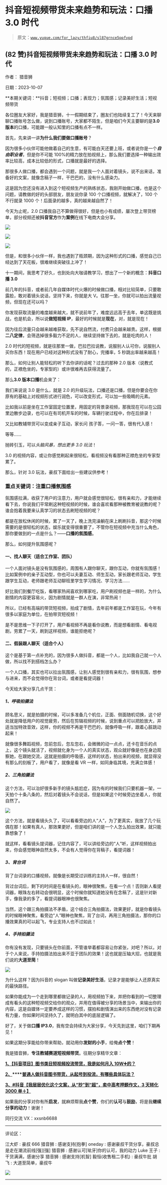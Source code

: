 # 抖音短视频带货未来趋势和玩法：口播 3.0 时代

> 原文：[`www.yuque.com/for_lazy/thfiu8/sl87grnce5ppfvpd`](https://www.yuque.com/for_lazy/thfiu8/sl87grnce5ppfvpd)

## (82 赞)抖音短视频带货未来趋势和玩法：口播 3.0 时代

作者： 猎音狮

日期：2023-10-07

**本期关键词：**抖音；短视频；口播；表现力；氛围感；记录美好生活；短视频带货

各位圈友大家好，我是猎音狮，十一假期结束了，圈友们也陆续复工了！今天来聊聊口播账号怎么做，说到口播账号，大家都不陌生，但是咱们今天主要聊的是**3.0 版本**的口播，可能跟一般认知里的口播有点不一样。

首先，先来讲一讲**为什么我们要做口播账号**？

因为很多小伙伴可能他做着自己的生意，有可能白天还要上班，或者说你是一个***自由职业者***，但是你不可能 100%的精力放在拍视频上，那么我们要选择一种输出效率比较高，成本比较低的形式，口播就是最好的选择。

那很多人做口播，都会遇到一个问题，就是我一个人面对着镜头，说不出来话，准备好的文案，就像念稿子一样，干巴巴的，没有什么感染力。

这是因为您还没有进入到这个短视频生产的熟练状态，我刚开始做口播，也是这个问题，请教做的好的头部朋友，朋友说你录 100 个口播视频，就解决了，100 个不行就录 1000 个！后面录的越多，真的越来越自然了！

今天为止呢，2.0 口播我自己不算做得很好，但是也小有成绩，屡次登上带货榜单，部分视频还被**抖音官方**作为**案例**在线下电商大会分享。

![](img/6a8ca3c7b41d9d762382e5c269dbe744.png)

![](img/f085554ea9b7ff5c4401c84ef76c7860.png)

![](img/080404849227d12a66861666369b226a.png)

但是，和很多小伙伴一样，我也遇到了瓶颈期，因为这种形式的口播，感觉自己已经达到了天花板，很难继续突破往上冲了！

十一期间，我思考了好久，也到处向大咖请教学习，想出了一个新的概念：**抖音口播 3.0**

前几年的抖音，或者前几年自媒体时代火爆的时候做口播，相对比较简单，只要敢露脸，敢对着镜头说话，坚持下来，你就是大 V。往那一坐，你就可以拍出流量视频，但现在还可以吗？

你发现获取流量的难度越来越大，就不说前年了，难度远远高于去年，单这既是挑战，也是机会，所以说**做短视频 IP**，最好的时候就是**现在**，对，就是现在！

因为往后流量只会越来越难获取，先不说自然流，付费只会越来越贵。这样，根据**二八定律**，会筛选掉很多毅力不足的人，继续坚持做下去的，就是吃肉的人！

2.0 时代的短视频，就是往那里一做，巴拉巴拉说教，说服别人认可你，说服别人买你东西！现在用户已经对这种形式没有了耐心，完播率，5 秒跳出率越来越高！

那么，如何让别人能轻松的听下去你讲的话呢？过去的那种 2.0 版本（说教式的，正襟危坐的，专家型的）或许很难再去获得流量了。

那么**3.0 版本口播**机会来了：

我们来说说 3.0 是什么，就是 2.0 的升级玩法，口播还是口播，但是你要会在你原有的基础上对视频形式进行润色，可以改变形式，可以加一些吸睛的元素。

比如我以前是坐在工作室固定位置里，用固定的背景录视频，那我现在可以在公园里边散步边录，也可以在有司机开车的时候，车辆行驶过程中，你在后排录！

又比如教辅带货可以变成亲子互动，家长问 孩子答，一问一答，很有代入感！

等等……

抛砖引玉，可以*头脑风暴，想出更多 3.0 玩法*！

3.0 的视频内容，或让你感觉刷起来很轻松，看视频没有看那种正襟危坐的专家型累了。

那么，针对 3.0 玩法，豪叔下面给出一些建议供参考！

### **重点关键词：注重口播氛围感**

氛围感拉满，收获了用户的注意力，用户就会感觉很轻松，很有亲和力，才能继续看下去，你说我们平常刷这种短视频的时候，谁会喜欢看那种被教育被说教的呢？谁会抱着我要来认真学习的状态去刷短视频的呢？

都是在放松休闲的时候，累了一天了，晚上洗完澡躺在床上刷刷抖音，那这个时候需要的是很轻松的状态，娱乐就变得很重要了，不管你在短视频中充当什么角色，那你要做到的一点是什么？——**口播的氛围感**。

那么，如何提升氛围感呢？

#### 一、找人聊天（适合工作室、团队）

一个人面对镜头是没有氛围感的，周围有人跟你聊天，跟你互动，你就有氛围感！比如案例中的亲子互动型，你也可以夫妻互动、师生互动，家长跟老师互动，学生跟学生互动，老师跟老师互动聊班里学生学习情况、学习方法……

好比我们到餐厅吃饭，看哪家热闹喜欢到哪家吃，用户刷视频也是一样的，为什么剧情的内容更容易火，因为剧情就是一群人在演，非常热闹！

所以，已经有高端的带货短视频，拍成了剧情，去年前年都是工作室在玩，今年有很多以家庭为单位，在拍带货短视频！

是不是思维一下子打开了，用户看视频不再是看你说教，而是想看剧情、看电视剧，劳累了一天，刷到这样视频，谁能拒绝呢？

#### 二、假装跟人聊天（适合个人）

这个是基于第一点补充的，因为很多人做抖音，都是一个人，比如我自己就一个人做，所以找不到搭档怎么办？

一个人口播，其实也可以拉出氛围感，让别人感觉到很有亲和力，很有氛围，想参与进来，而不会觉得你在背台词，或者是看提词器！

今天给大家分享几点干货：

##### 1、呼吸拍摄法

顾名思义，就是拍摄的时候，可以多准备几个机位，正面、侧面随机切换，这个好处就是降低用户的视觉疲劳，然后在剪辑视频的时候，说到重点可以把脸放大，并适当加特效音效，这样，你的视频不再是干巴巴的，就像呼吸一样，跟着心脏跳动起来！

就像很多舞蹈视频，忽前忽后，忽左忽右，会微微的动一点点，还卡在音乐的点上，这个镜头就活了，视频就化身为一个人的真实状态，观众就好像是也在身边观察她，在跟她交流，这就是拍摄的呼吸感，这样的状态，拍出来的视频，就显得没有那么的刻板了，用户看了，就像是看 VR 一样，如同身临其境，充满立体感！

##### 2、三角拍摄法

这个方法，可以治好很多新手的镜头尴尬症，因为有的时候我们只要机器一架，一天拍个十条八条的，然后对着镜头不会说话，但是如果这个时候旁边坐着人，你就自然了。

![](img/b5d432a3a080d38a5b9c3a57332a73df.png)

这个方法，就是看镜头久了，可以看看旁边的人“人”，为了更真实，我放了几个玩偶在那！如果有真人，那效果更好，但是咱们讲的是一个人怎么拍出效果，就只能靠想象了！

就这样，看看镜头提词器，记住内容了，可以讲给旁边的“人”听，这样视频拍出来，你会感觉眼神自然太多，不会有人觉得你在背稿子，看提词器！

##### 3、背台词

背了台词录的口播视频，就像是长期受过训练的主持人一样，很自然！

背过台词后，剩下的时间是在看镜头的，眼神很聚焦，在看一个点！否则新人看提词器，眼珠左右转动会很明显，这个时候你就知道她没有在念稿了，这是针对新手，像我录的多了，看提词器眼神也很聚焦。

当然，这个跟三角拍摄法不矛盾，这个结合三角拍摄法，效果更好，就是你看镜头的时候眼神聚焦，看旁边“人”眼神也聚焦，背了台词，再用三角拍摄法，那你的口播效果真的可以起飞，专业支持人也不过如此！

##### 4、手持拍摄法

你有没有发现，只要镜头在你前面，不管谁举着都容易让你紧张，对吧？所以，对于个人来说，手持拍摄法拍出来不亚于团队的效果！这也就是压轴大招，也就是我们说的**大道至简**！

![](img/dc628d82e0b57dfff295ad3768012187.png)

为什么这样？因为抖音的 slogan 叫做**记录美好生活**，记录才是能够让人还原真实的最快路径。

如果你能成为一个走到哪里都做记录的人，用视频拍下来，并把你看到的一切整理成有看头的这种短视频交给你的观众，并用在值得被分享的场景当中，来输出你的内容，这是自媒体一定要养成这样的习惯，摆拍和剧情演出来的东西绝对没有记录有力量，你如果时间坚持久了，就明白其中的底层逻辑了。

好了，关于做**口播 IP3.0**，我有空会持续为大家分享，今天先到这里，咱们下期再见！

如果这期分享能给你带来帮助，就动用你**发财的小手**，给俺**点个赞**！

我是猎音狮，**专注教辅赛道短视频带货**。往期分享精华文章：

**[1、【抖音项目】图书类目短视频投流带货，我是如何月入 10W➕的？](https://t.zsxq.com/0e2QVMLub)**

**[2、](https://t.zsxq.com/0e1k8vMdS)****[普通人做抖音图书带货，从起号到投流，有哪些具体玩法？](https://t.zsxq.com/0e1k8vMdS)**

**[3、#抖音【我层层优化这个文案，从“抄”到“超”，卖中高考押题作文，3 天转化 3000 单＋】](https://t.zsxq.com/0eUuHMVwk)**

如果我的分享对你有所**启发**，就麻烦帮我**点个赞**，你们的**认可**与**鼓励**，将是我**继续分享的动力**！谢谢！

同行交流 VX：xxsnb6688

* * *

评论区：

江大虾 : 豪叔 666
猎音狮 : 感谢支持[抱拳]
oneday : 感谢豪叔干货分享，豪叔总是走在潮流前线[强][强]
猎音狮 : 感谢认可[呲牙]你的认可，我的动力
Luke 王子 : 干货满满，感谢分享
猎音狮 : 感谢支持[机智]
毅恒(收售租二手机) : 豪叔牛批
胡飞 : 大道至简单，豪叔牛

![](img/1c37d505930596d12a88ab23e11aa07a.png)

* * *